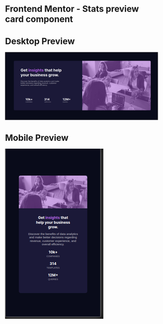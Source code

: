 # Frontend Mentor - Stats preview card component
# Desktop Preview
![Design preview for the Stats preview card component coding challenge](./preview/preview-desktop.png)

# Mobile Preview
![Design preview for the Stats preview card component coding challenge](./preview/preview-mobile.png)

